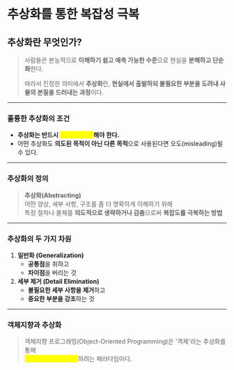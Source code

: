 # 추상화를 통한 복잡성 극복

## 추상화란 무엇인가?

> 사람들은 본능적으로 **이해하기 쉽고 예측 가능한 수준**으로 현실을 **분해하고 단순화**한다.
>
> 따라서 진정한 의미에서 **추상화**란, **현실에서 출발하되 불필요한 부분을 도려내 사물의 본질을 드러내는 과정**이다.

***

### 훌륭한 추상화의 조건

* **추상화는 반드시&#x20;**<mark style="color:yellow;">**'목적'에 부합**</mark>**해야 한다.**
* 어떤 추상화도 **의도된 목적이 아닌 다른 목적**으로 사용된다면 오도(misleading)될 수 있다.

***

### 추상화의 정의

> **추상화(Abstracting)**\
> 어떤 양상, 세부 사항, 구조를 좀 더 명확하게 이해하기 위해\
> 특정 절차나 물체를 **의도적으로 생략하거나 감춤**으로써 **복잡도를 극복하는 방법**

***

### 추상화의 두 가지 차원

1. **일반화 (Generalization)**
   * **공통점**을 취하고
   * **차이점**을 버리는 것
2. **세부 제거 (Detail Elimination)**
   * **불필요한 세부 사항을 제거**하고
   * **중요한 부분을 강조**하는 것

***

### 객체지향과 추상화

> 객체지향 프로그래밍(Object-Oriented Programming)은 '객체'라는 추상화를 통해\
> <mark style="color:yellow;">**현실의 복잡성을 극복**</mark>하려는 패러다임이다.
